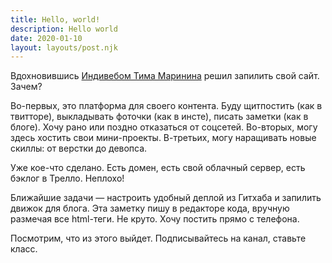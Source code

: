 ```yaml
---
title: Hello, world!
description: Hello world
date: 2020-01-10
layout: layouts/post.njk
---
```

Вдохновившись [Индивебом Тима Маринина](https://marinintim.com/2019/indieweb/) решил запилить свой сайт. Зачем?

Во-первых, это платформа для своего контента. Буду щитпостить (как в
твитторе), выкладывать фоточки (как в инсте), писать заметки (как в
блоге). Хочу рано или поздно отказаться от соцсетей. Во-вторых, могу
здесь хостить свои мини-проекты. В-третьих, могу наращивать новые
скиллы: от верстки до девопса.

Уже кое-что сделано. Есть домен, есть свой облачный сервер, есть
бэклог в Трелло. Неплохо!

Ближайшие задачи — настроить удобный деплой из Гитхаба и запилить
движок для блога. Эта заметку пишу в редакторе кода, вручную размечая
все html-теги. Не круто. Хочу постить прямо с телефона.

Посмотрим, что из этого выйдет. Подписывайтесь на канал, ставьте
класс.
